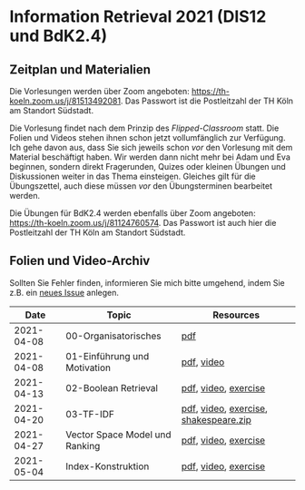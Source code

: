 # Information Retrieval 2021 (DIS12 und BdK2.4)

## Zeitplan und Materialien

Die Vorlesungen werden über Zoom angeboten: https://th-koeln.zoom.us/j/81513492081. Das Passwort ist die Postleitzahl der TH Köln am Standort Südstadt. 

Die Vorlesung findet nach dem Prinzip des *Flipped-Classroom* statt. Die Folien und Videos stehen ihnen schon jetzt vollumfänglich zur Verfügung. Ich gehe davon aus, dass Sie sich jeweils schon *vor* den Vorlesung mit dem Material beschäftigt haben. Wir werden dann nicht mehr bei Adam und Eva beginnen, sondern direkt Fragerunden, Quizes oder kleinen Übungen und Diskussionen weiter in das Thema einsteigen. Gleiches gilt für die Übungszettel, auch diese müssen *vor* den Übungsterminen bearbeitet werden.

Die Übungen für BdK2.4 werden ebenfalls über Zoom angeboten: https://th-koeln.zoom.us/j/81124760574. Das Passwort ist auch hier die Postleitzahl der TH Köln am Standort Südstadt.

## Folien und Video-Archiv

Sollten Sie Fehler finden, informieren Sie mich bitte umgehend, indem Sie z.B. ein [neues Issue](https://github.com/irgroup/dis12-bdk24-2021/issues) anlegen.

| Date       | Topic                                             | Resources      |
|------------|---------------------------------------------------|----------------|
| 2021-04-08 | 00-Organisatorisches                              | [pdf](slides/00-syllabus.pdf) |
| 2021-04-08 | 01-Einführung und Motivation                      | [pdf](slides/01-introduction.pdf), [video](https://youtu.be/g58QPBqKJgk)  |
| 2021-04-13 | 02-Boolean Retrieval                              | [pdf](slides/02-boolean.pdf), [video](https://youtu.be/EcPBqIM3uO0), [exercise](exercises/02-boolean-exercise.pdf) |
| 2021-04-20 | 03-TF-IDF                                         | [pdf](slides/03-tfidf.pdf), [video](https://youtu.be/CPrij20NmXY), [exercise](exercises/03-tfidf-exercise.pdf), [shakespeare.zip](exercises/shakespeare.zip) |
| 2021-04-27 | Vector Space Model und Ranking                    | [pdf](slides/04-ranking.pdf), [video](https://youtu.be/b1JanvFBlWU), [exercise](exercises/04-ranking-exercise.pdf) |
| 2021-05-04 | Index-Konstruktion               | [pdf](slides/05-index.pdf), [video](https://youtu.be/GdU5SN7q0G0), [exercise](exercises/05-index-exercise.pdf) |


<!--
| 2021-12-18 | Evaluation                            | [pdf](slides/DIS12-06-evaluation.pdf), [video](https://youtu.be/DDfa685DFfw) |
| 2021-12-18 | Query Expansion                       | [pdf](slides/DIS12-07-queryexpansion.pdf), [video](https://youtu.be/4KMtwZ98vmA) |
| 2021-01-08 | Web Crawling                          | [pdf](slides/DIS12-08-webcrawling.pdf), [video](https://youtu.be/7WldGmUVztE) |
| 2021-01-08  | Link Analysis                         | [pdf](slides/DIS12-09-linkanalysis.pdf), [video](https://youtu.be/ppqwuVAw_oA) |
| 2021-01-15 at 13:30 | Exercise Evaluation                   | [exercise](exercises/DIS12-06-evaluation-exercise.pdf)    |
| 2021-01-15 at 15:15 | Exercise Query Expansion              | [exercise](exercises/DIS12-07-queryexp-exercise.pdf)    |
| 2021-01-22 at 13:30 | Exercise Web Crawling + Link Analysis | [exercise](exercises/DIS12-06-evaluation-exercise.pdf)  |
| 2021-01-22 at 15:15 | Q&A Session on everything             | [test exam](exam/DIS12-10-testexam.pdf), [discussion board](https://github.com/irgroup/dis12-2021/discussions)    |
-->

